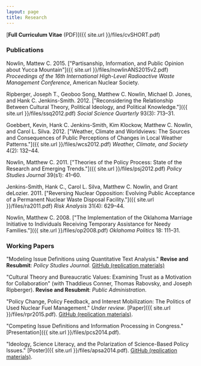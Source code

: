 ```yaml
---
layout: page
title: Research
---
```


[__Full Curriculum Vitae__ (PDF)]({{ site.url }}/files/cvSHORT.pdf)

### Publications

Nowlin, Mattew C. 2015. ["Partisanship, Information, and Public Opinion about Yucca Mountain"]({{ site.url }}/files/nowlinANS2015v2.pdf) _Proceedings of the 16th International High-Level Radioactive Waste Management Conference_, American Nuclear Society.

Ripberger, Joseph T., Geoboo Song, Matthew C. Nowlin, Michael D. Jones, and Hank C. Jenkins-Smith. 2012. ["Reconsidering the Relationship Between Cultural Theory, Political Ideology, and Political Knowledge."]({{ site.url }}/files/ssq2012.pdf) _Social Science Quarterly_ 93(3): 713–31.

Goebbert, Kevin, Hank C. Jenkins-Smith, Kim Klockow, Matthew C. Nowlin, and Carol L. Silva. 2012. ["Weather, Climate and Worldviews: The Sources and Consequences of Public Perceptions of Changes in Local Weather Patterns."]({{ site.url }}/files/wcs2012.pdf) _Weather, Climate, and Society_ 4(2): 132–44.

Nowlin, Matthew C. 2011. ["Theories of the Policy Process: State of the Research and Emerging Trends."]({{ site.url }}/files/psj2012.pdf) _Policy Studies Journal_ 39(s1): 41–60.

Jenkins-Smith, Hank C., Carol L. Silva, Matthew C. Nowlin, and Grant deLozier. 2011. ["Reversing Nuclear Opposition: Evolving Public Acceptance of a Permanent Nuclear Waste Disposal Facility."]({{ site.url }}/files/ra2011.pdf) _Risk Analysis_ 31(4): 629–44.

Nowlin, Matthew C. 2008. ["The Implementation of the Oklahoma Marriage Initiative to Individuals Receiving Temporary Assistance for Needy Families."]({{ site.url }}/files/op2008.pdf) _Oklahoma Politics_ 18: 111–31.

### Working Papers

"Modeling Issue Definitions using Quantitative Text Analysis." __Revise and Resubmit__: _Policy Studies Journal_. [GitHub (replication materials)](https://github.com/mnowlin/IssueDefinitions) 

"Cultural Theory and Bureaucratic Values: Examining Trust as a Motivation for Collaboration" (with Thaddieus Conner, Thomas Rabovsky, and Joseph Ripberger).
__Revise and Resubmit__:  _Public Administration_. 

"Policy Change, Policy Feedback, and Interest Mobilization: The Politics of Used Nuclear Fuel Management." _Under review_. [Paper]({{ site.url }}/files/rpr2015.pdf). [GitHub (replication materials)](https://github.com/mnowlin/PolicyChange).

"Competing Issue Definitions and Information Processing in
Congress." [Presentation]({{ site.url }}/files/pcs2014.pdf).

"Ideology, Science Literacy, and the Polarization of
Science-Based Policy Issues." [Poster]({{ site.url }}/files/apsa2014.pdf). [GitHub (replication materials)](https://github.com/mnowlin/ScienceLiteracy).
